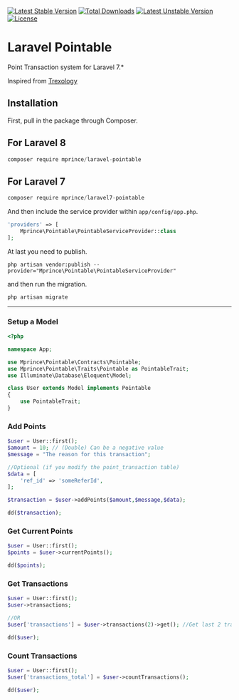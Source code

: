 [![Latest Stable Version](https://poser.pugx.org/mprince/laravel7-pointable/v/stable)](https://packagist.org/packages/mprince/laravel7-pointable)
[![Total Downloads](https://poser.pugx.org/mprince/laravel7-pointable/downloads)](https://packagist.org/packages/mprince/laravel7-pointable)
[![Latest Unstable Version](https://poser.pugx.org/mprince/laravel7-pointable/v/unstable)](https://packagist.org/packages/mprince/laravel7-pointable) 
[![License](https://poser.pugx.org/mprince/laravel7-pointable/license)](https://packagist.org/packages/mprince/laravel7-pointable)

# Laravel Pointable

Point Transaction system for Laravel 7.*

Inspired from [Trexology](https://github.com/Trexology/laravel-pointable)

## Installation

First, pull in the package through Composer.

## For Laravel 8

```js
composer require mprince/laravel-pointable
```

## For Laravel 7

```js
composer require mprince/laravel7-pointable
```

And then include the service provider within `app/config/app.php`.

```php
'providers' => [
    Mprince\Pointable\PointableServiceProvider::class
];
```

At last you need to publish.
```
php artisan vendor:publish --provider="Mprince\Pointable\PointableServiceProvider"
```

and then run the migration.

```
php artisan migrate
```

-----

### Setup a Model
```php
<?php

namespace App;

use Mprince\Pointable\Contracts\Pointable;
use Mprince\Pointable\Traits\Pointable as PointableTrait;
use Illuminate\Database\Eloquent\Model;

class User extends Model implements Pointable
{
    use PointableTrait;
}
```

### Add Points
```php
$user = User::first();
$amount = 10; // (Double) Can be a negative value
$message = "The reason for this transaction";

//Optional (if you modify the point_transaction table)
$data = [
    'ref_id' => 'someReferId',
];

$transaction = $user->addPoints($amount,$message,$data);

dd($transaction);
```

### Get Current Points
```php
$user = User::first();
$points = $user->currentPoints();

dd($points);
```

### Get Transactions
```php
$user = User::first();
$user->transactions;

//OR
$user['transactions'] = $user->transactions(2)->get(); //Get last 2 transactions

dd($user);
```

### Count Transactions
```php
$user = User::first();
$user['transactions_total'] = $user->countTransactions();

dd($user);
```

